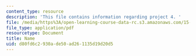 ```yaml
---
content_type: resource
description: 'This file contains information regarding project 4. '
file: /media/https%3A/open-learning-course-data-rc.s3.amazonaws.com/15-783j-product-design-and-development-spring-2006/d80fd6c2930ade50ad261135d19d20d5_smp_dgn_prjpro4.pdf
file_type: application/pdf
resourcetype: Document
title: Name
uid: d80fd6c2-930a-de50-ad26-1135d19d20d5
---
```

